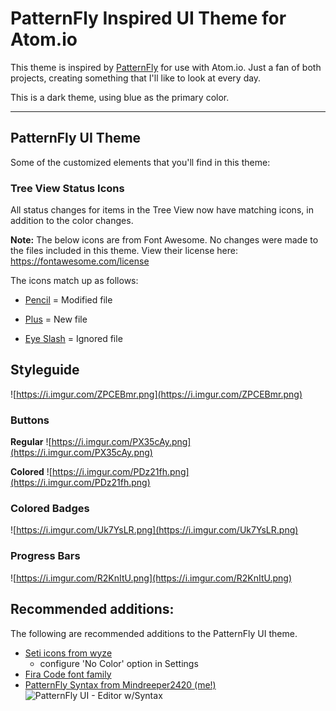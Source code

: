 # PatternFly Inspired UI Theme for Atom.io

This theme is inspired by [PatternFly](https://www.patternfly.org) for use with Atom.io. Just a fan of both projects, creating something that I'll like to look at every day.

This is a dark theme, using blue as the primary color.

----

## PatternFly UI Theme

Some of the customized elements that you'll find in this theme:

### Tree View Status Icons

All status changes for items in the Tree View now have matching icons, in addition to the color changes.

__Note:__ The below icons are from Font Awesome. No changes were made to the files included in this theme. View their license here: https://fontawesome.com/license

The icons match up as follows:

- [Pencil](https://fontawesome.com/icons/pencil-alt?style=solid) = Modified file

- [Plus](https://fontawesome.com/icons/plus?style=solid) = New file

- [Eye Slash](https://fontawesome.com/icons/eye-slash?style=solid) = Ignored file


## Styleguide

![https://i.imgur.com/ZPCEBmr.png](https://i.imgur.com/ZPCEBmr.png)

### Buttons

**Regular**
![https://i.imgur.com/PX35cAy.png](https://i.imgur.com/PX35cAy.png)

**Colored**
![https://i.imgur.com/PDz21fh.png](https://i.imgur.com/PDz21fh.png)

### Colored Badges
![https://i.imgur.com/Uk7YsLR.png](https://i.imgur.com/Uk7YsLR.png)

### Progress Bars
![https://i.imgur.com/R2KnItU.png](https://i.imgur.com/R2KnItU.png)

## Recommended additions:

The following are recommended additions to the PatternFly UI theme.

- [Seti icons from wyze](https://atom.io/packages/seti-icons)
  - configure 'No Color' option in Settings
- [Fira Code font family](https://github.com/tonsky/FiraCode)
- [PatternFly Syntax from Mindreeper2420 (me!)](https://atom.io/themes/atom-patternfly-syntax)
![PatternFly UI - Editor w/Syntax](https://i.imgur.com/25V69ib.png)
